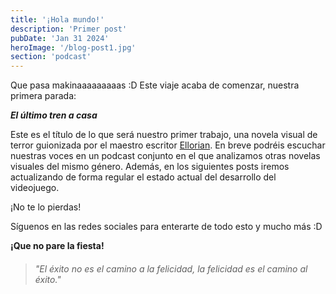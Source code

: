 ```yaml
---
title: '¡Hola mundo!'
description: 'Primer post'
pubDate: 'Jan 31 2024'
heroImage: '/blog-post1.jpg'
section: 'podcast'
---
```


Que pasa makinaaaaaaaaas :D
Este viaje acaba de comenzar, nuestra primera parada:

**_El último tren a casa_**

Este es el título de lo que será nuestro primer trabajo, una novela visual de terror guionizada por el maestro escritor <a href="https://www.ellorian.es" target="_blank">Ellorian</a>. En breve podréis escuchar nuestras voces en un podcast conjunto en el que analizamos otras novelas visuales del mismo género. Además, en los siguientes posts iremos actualizando de forma regular el estado actual del desarrollo del videojuego.

¡No te lo pierdas!

Síguenos en las redes sociales para enterarte de todo esto y mucho más :D

**¡Que no pare la fiesta!**

> ###### "El éxito no es el camino a la felicidad, la felicidad es el camino al éxito."

